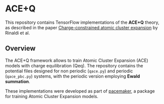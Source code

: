 # ACE+Q

This repository contains TensorFlow implementations of the **ACE+Q** theory, as described in the paper [Charge-constrained atomic cluster expansion](https://journals.aps.org/prmaterials/abstract/10.1103/PhysRevMaterials.9.033802) by Rinaldi et al.


## Overview 

The ACE+Q framework allows to train Atomic Cluster Expansion (ACE) models with charge equilibration (Qeq). The repository contains the potential files designed for non periodic (`qace.py`) and periodic (`qace_pbc.py`) systems, with the periodic version employing **Ewald summation**. 

These implementations were developed as part of [pacemaker](https://github.com/ICAMS/python-ace), a package for training Atomic Cluster Expansion models.
